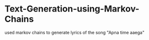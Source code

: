 # Text-Generation-using-Markov-Chains
used markov chains to generate lyrics of the song "Apna time aaega"
